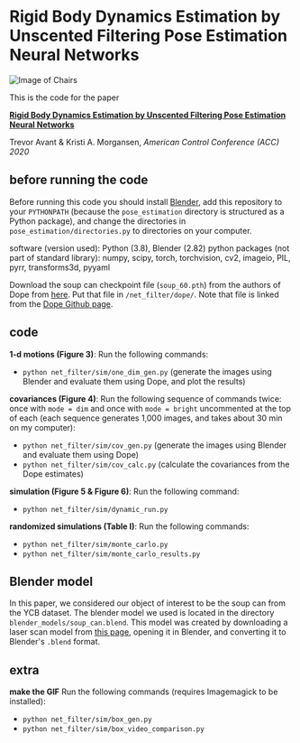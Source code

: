 # Rigid Body Dynamics Estimation by Unscented Filtering Pose Estimation Neural Networks

![Image of Chairs](images/fig4.png)

This is the code for the paper

[**Rigid Body Dynamics Estimation by Unscented Filtering Pose Estimation Neural Networks**]()

Trevor Avant & Kristi A. Morgansen, *American Control Conference (ACC) 2020*

## before running the code

Before running this code you should install [Blender](https://www.blender.org), add this repository to your `PYTHONPATH` (because the `pose_estimation` directory is structured as a Python package), and change the directories in `pose_estimation/directories.py` to directories on your computer.

software (version used): Python (3.8), Blender (2.82)
python packages (not part of standard library): numpy, scipy, torch, torchvision, cv2, imageio, PIL, pyrr, transforms3d, pyyaml

Download the soup can checkpoint file (`soup_60.pth`) from the authors of Dope from [here](https://drive.google.com/drive/folders/1DfoA3m_Bm0fW8tOWXGVxi4ETlLEAgmcg). Put that file in `/net_filter/dope/`. Note that file is linked from the [Dope Github page](https://github.com/NVlabs/Deep_Object_Pose).

## code

**1-d motions (Figure 3)**:
Run the following commands:
* `python net_filter/sim/one_dim_gen.py` (generate the images using Blender and evaluate them using Dope, and plot the results)

**covariances (Figure 4)**:
Run the following sequence of commands twice: once with `mode = dim` and once with `mode = bright` uncommented at the top of each (each sequence generates 1,000 images, and takes about 30 min on my computer):
* `python net_filter/sim/cov_gen.py` (generate the images using Blender and evaluate them using Dope)
* `python net_filter/sim/cov_calc.py` (calculate the covariances from the Dope estimates)

**simulation (Figure 5 \& Figure 6)**:
Run the following command:
* `python net_filter/sim/dynamic_run.py`

**randomized simulations (Table I)**: 
Run the following commands:
* `python net_filter/sim/monte_carlo.py`
* `python net_filter/sim/monte_carlo_results.py`

## Blender model
In this paper, we considered our object of interest to be the soup can from the YCB dataset. The blender model we used is located in the directory `blender_models/soup_can.blend`. This model was created by downloading a laser scan model from [this page](http://ycb-benchmarks.s3-website-us-east-1.amazonaws.com/), opening it in Blender, and converting it to Blender's `.blend` format.


## extra

**make the GIF**
Run the following commands (requires Imagemagick to be installed):
* `python net_filter/sim/box_gen.py`
* `python net_filter/sim/box_video_comparison.py`

